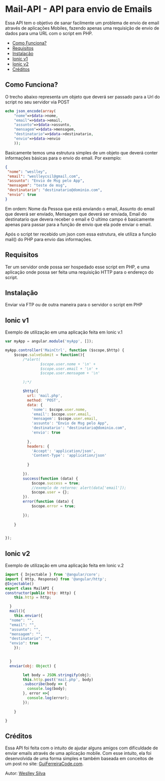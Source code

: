 # Mail-API - API para envio de Emails
Essa API tem o objetivo de sanar facilmente um problema de envio de email através de aplicações Mobiles, fazendo apenas uma requisição de envio de dados para uma URL com o script em PHP. 

<!-- links -->

* [Como Funciona?](#como-funciona)
* [Requisitos](#requisitos)
* [Instalação](#instala&ccedil;&atilde;o)
* [Ionic v1](#ionic-v1)
* [Ionic v2](#ionic-v2)
* [Créditos](#cr&eacute;ditos)

<!-- links -->

## Como Funciona?

O trecho abaixo representa um objeto que deverá ser passado para a Url do script no seu servidor via POST

```php
echo json_encode(array(
    "nome"=>$data->nome,
    "email"=>$data->email,
    "assunto"=>$data->assunto,
    "mensagem"=>$data->mensagem,
    "destinatario"=>$data->destinatario,
    "envio"=>$data->envio
    ));
```

Basicamente temos uma estrutura simples de um objeto que deverá conter informações básicas para o envio do email.
Por exemplo:

```json
{
 "nome": "weslley", 
 "email": "weslleycsil@gmail.com",
 "assunto": "Envio de Msg pelo App",
 "mensagem": "teste de msg",
 "destinatario": "destinatario@dominio.com",
 "envio": true
}
```

Em ordem:
Nome da Pessoa que está enviando o email,
Assunto do email que deverá ser enviado,
Mensagem que deverá ser enviada,
Email do destinatario que devera receber o email e
O ultimo campo é basicamente apenas para passar para a função de envio que ela pode enviar o email.

Após o script ter recebido um json com essa estrutura, ele utiliza a função mail() do PHP para envio das informações.

## Requisitos

Ter um servidor onde possa ser hospedado esse script em PHP, e uma aplicação onde possa ser feita uma requisição HTTP para o endereço do script.

## Instala&ccedil;&atilde;o

Enviar via FTP ou de outra maneira para o servidor o script em PHP

## Ionic v1

Exemplo de utilização em uma aplicação feita em Ionic v.1

```javascript
var myApp = angular.module('myApp', []);

myApp.controller('MainCtrl', function ($scope,$http) {
    $scope.salveSubmit = function(){
        /*alert(
                $scope.user.nome + '\n' +
                $scope.user.email + '\n' +
                $scope.user.mensagem + '\n'

        );*/

        $http({
          url: 'mail.php',
          method: 'POST',
          data: {
            'nome': $scope.user.nome,
            'email': $scope.user.email,
            'mensagem': $scope.user.email,
            'assunto': "Envio de Msg pelo App",
            'destinatario': "destinatario@dominio.com",
            'envio': true
            
          },
          headers: {
            'Accept': 'application/json',
            'Content-Type': 'application/json'
            
          }
          
        }).
        success(function (data) {
            $scope.success = true;
            //exemplo de retorno: alert(data['email']);
            $scope.user = {};
        }).
        error(function (data) {
            $scope.error = true;
            
        }); 
        
    }
    

});
```

## Ionic v2

Exemplo de utilização em uma aplicação feita em Ionic v.2

```javascript
import { Injectable } from '@angular/core';
import { Http, Response} from '@angular/http';
@Injectable()
export class MailAPI {
constructor(public http: Http) {
    this.http = http;

  }
  mail(){
    this.enviar({
  "nome": "",
  "email": "",
  "assunto": "",
  "mensagem": "",
  "destinatario": "",
  "envio": true
    });
        

  }
  enviar(obj: Object) {

        let body = JSON.stringify(obj);
        this.http.post('mail.php', body)
        .subscribe(body => {
          console.log(body);
        }, error =>{
          console.log(error);
        });
        
    }

}
```
## Cr&eacute;ditos

Essa API foi feita com o intuito de ajudar alguns amigos com dificuldade de enviar emails através de uma aplicação mobile. Com esse intuito, ela foi desenvolvida de uma forma simples e também baseada em conceitos de um post no site: [GuiFerreiraCode.com](http://guiferreiracode.com/2015/01/formulario-de-contato-com-angular-js.html).

Autor: [Weslley Silva](http://tecnicoweslley.com.br)
